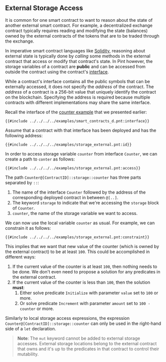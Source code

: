 ## External Storage Access

It is common for one smart contract to want to reason about the state of another external smart
contract. For example, a decentralized exchange contract typically requires reading and modifying
the state (balances) owned by the external contracts of the tokens that are to be traded through the
exchange.

In imperative smart contract languages like [Solidity](https://soliditylang.org/), reasoning about
external state is typically done by _calling_ some methods in the external contract that access or
modify that contract's state. In Pint however, the storage variables of a contract are **public**
and can be accessed from outside the contract using the contract's
[interface](../smart_contracts/index.md#contract-interfaces).

While a contract's interface contains all the public symbols that can be externally accessed, it
does not specify the _address_ of the contract. The _address_ of a contract is a 256-bit value that
uniquely identify the contract on the blockchain. Specifying the address is required because
multiple contracts with different implementations may share the same interface.

Recall the interface of the [counter example](../examples/counter.md) that we presented earlier:

```pint
{{#include ../../../../examples/smart_contracts_d.pnt:interface}}
```

Assume that a contract with that interface has been deployed and has the following address:

```pint
{{#include ../../../../examples/storage_external.pnt:id}}
```

In order to access storage variable `counter` from interface `Counter`, we can create a path to
`conter` as follows:

```pint
{{#include ../../../../examples/storage_external.pnt:access}}
```

The path `Counter@[ContractID]::storage::counter` has three parts separated by `::`:

1. The name of the interface `Counter` followed by the address of the corresponding deployed
   contract in between `@[..]`.
1. The keyword `storage` to indicate that we're accessing the `storage` block of `Counter`.
1. `counter`, the name of the storage variable we want to access.

We can now use the local variable `counter` as usual. For example, we can constrain it as follows:

```pint
{{#include ../../../../examples/storage_external.pnt:constraint}}
```

This implies that we want that new value of the counter (which is owned by the external contract) to
be at least `100`. This could be accomplished in different ways:

1. If the current value of the counter is at least `100`, then nothing needs to be done. We don't
   even need to propose a solution for any predicates in the external contract.
1. If the current value of the counter is less than `100`, then the solution **must**:
   1. Either solve predicate `Initialize` with parameter `value` set to `100` or more.
   1. Or solve predicate `Increment` with parameter `amount` set to `100 - counter` or more.

Similarly to local storage access expressions, the expression
`Counter@[ContractID]::storage::counter` can only be used in the right-hand side of a `let`
declaration.

> **Note**: The `mut` keyword cannot be added to external storage accesses. External storage
> locations belong to the external contract that owns and it's up to the predicates in that contract
> to control their mutability.
